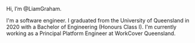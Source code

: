 Hi, I’m @LiamGraham. 

I'm a software engineer. I graduated from the University of Queensland in 2020 with a Bachelor of Engineering (Honours Class I). I'm currently working as a Principal Platform Engineer at WorkCover Queensland.

